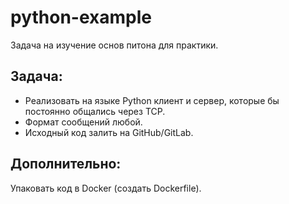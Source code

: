 # python-example
Задача на изучение основ питона для практики.

## Задача:
* Реализовать на языке Python клиент и сервер, которые бы постоянно общались через TCP.
* Формат сообщений любой.
* Исходный код залить на GitHub/GitLab.

## Дополнительно:
Упаковать код в Docker (создать Dockerfile).
